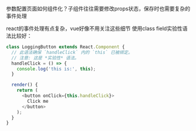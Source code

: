 参数配置页面如何组件化？子组件往往需要修改props状态，保存时也需要复杂的事件处理

react的事件处理有点复杂，vue好像不用关注这些细节
使用class field实验性语法比较好：
```js
class LoggingButton extends React.Component {
  // 此语法确保 `handleClick` 内的 `this` 已被绑定。
  // 注意: 这是 *实验性* 语法。
  handleClick = () => {
    console.log('this is:', this);
  }

  render() {
    return (
      <button onClick={this.handleClick}>
        Click me
      </button>
    );
  }
}
```